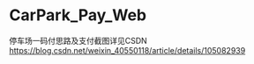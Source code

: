 # CarPark_Pay_Web
停车场一码付思路及支付截图详见CSDN
https://blog.csdn.net/weixin_40550118/article/details/105082939
